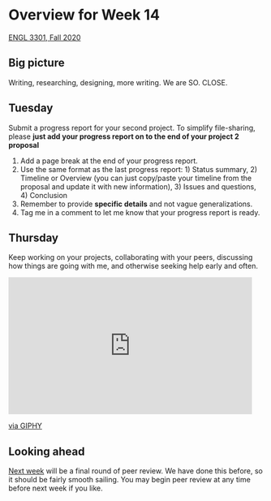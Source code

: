 # Overview for Week 14

[ENGL 3301, Fall 2020](../calendar.html)

## Big picture

Writing, researching, designing, more writing. We are SO. CLOSE.

## Tuesday

Submit a progress report for your second project. To simplify file-sharing, please **just add your progress report on to the end of your project 2 proposal**
1. Add a page break at the end of your progress report.
2. Use the same format as the last progress report: 1) Status summary, 2) Timeline or Overview (you can just copy/paste your timeline from the proposal and update it with new information), 3) Issues and questions, 4) Conclusion
4. Remember to provide **specific details** and not vague generalizations.
3. Tag me in a comment to let me know that your progress report is ready.


## Thursday

Keep working on your projects, collaborating with your peers, discussing how things are going with me, and otherwise seeking help early and often.

<iframe src="https://giphy.com/embed/Ok2oKVZNe8lO9tr7qo" width="480" height="270" frameBorder="0" class="giphy-embed" allowFullScreen></iframe><p><a href="https://giphy.com/gifs/historyuk-history-channel-forged-in-fire-Ok2oKVZNe8lO9tr7qo">via GIPHY</a></p>

## Looking ahead

[Next week](week-15-notes) will be a final round of peer review. We have done this before, so it should be fairly smooth sailing. You may begin peer review at any time before next week if you like.
